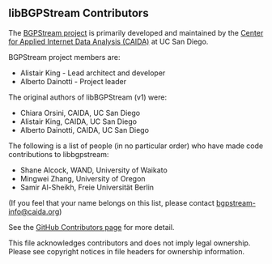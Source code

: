 libBGPStream Contributors
-------------------------

The [BGPStream project](https://bgpstream.caida.org) is primarily developed and
maintained by the
[Center for Applied Internet Data Analysis (CAIDA)](https://www.caida.org) at UC
San Diego.

BGPStream project members are:
 - Alistair King - Lead architect and developer
 - Alberto Dainotti - Project leader

The original authors of libBGPStream (v1) were:
 - Chiara Orsini, CAIDA, UC San Diego
 - Alistair King, CAIDA, UC San Diego
 - Alberto Dainotti, CAIDA, UC San Diego

The following is a list of people (in no particular order) who have made code
contributions to libbgpstream:
 - Shane Alcock, WAND, University of Waikato
 - Mingwei Zhang, University of Oregon
 - Samir Al-Sheikh, Freie Universität Berlin

(If you feel that your name belongs on this list, please contact
bgpstream-info@caida.org)

See the [GitHub Contributors
page](https://github.com/CAIDA/libbgpstream/graphs/contributors) for more
detail.

This file acknowledges contributors and does not imply legal ownership. Please
see copyright notices in file headers for ownership information.
